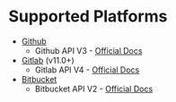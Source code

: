 # Supported Platforms

- [Github](./github.md)
  - Github API V3 - [Official Docs](https://developer.github.com/v3)
- [Gitlab](./gitlab.md) (v11.0+)
  - Gitlab API V4 - [Official Docs](https://docs.gitlab.com/ce/api)
- [Bitbucket](./bitbucket.md)
  - Bitbucket API V2 - [Official Docs](https://developer.atlassian.com/bitbucket/api/2/reference)
